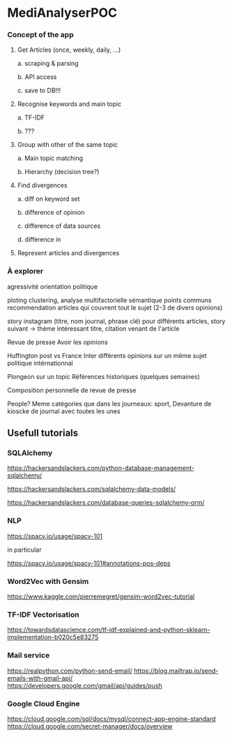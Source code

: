 # MediAnalyserPOC

### Concept of the app

1. Get Articles (once, weekly, daily, ...)

    a. scraping & parsing

    b. API access

    c. save to DB!!!

2. Recognise keywords and main topic

    a. TF-IDF

    b. ???

3. Group with other of the same topic

    a. Main topic matching

    b. Hierarchy (decision tree?)

4. Find divergences

    a. diff on keyword set

    b. difference of opinion

    c. difference of data sources

    d. difference in

5. Represent articles and divergences

### À explorer

agressivité
orientation politique

ploting
clustering, analyse multifactorielle sémantique points communs
recommendation articles qui couvrent tout le sujet (2-3 de divers opinions)

story instagram (titre, nom journal, phrase clé) pour différents articles, story suivant -> thème intéressant
titre, citation venant de l'article

Revue de presse
Avoir les opinions

Huffington post vs France Inter
différents opinions sur un même sujet politique intérnationnal

Plongeon sur un topic
Références historiques (quelques semaines)

Composition personnelle de revue de presse

People? Meme catégories que dans les journeaux: sport,
Devanture de kioscke de journal avec toutes les unes

## Usefull tutorials

### SQLAlchemy

https://hackersandslackers.com/python-database-management-sqlalchemy/

https://hackersandslackers.com/sqlalchemy-data-models/

https://hackersandslackers.com/database-queries-sqlalchemy-orm/

### NLP

https://spacy.io/usage/spacy-101

in particular

https://spacy.io/usage/spacy-101#annotations-pos-deps

### Word2Vec with Gensim

https://www.kaggle.com/pierremegret/gensim-word2vec-tutorial

### TF-IDF Vectorisation

https://towardsdatascience.com/tf-idf-explained-and-python-sklearn-implementation-b020c5e83275

### Mail service

https://realpython.com/python-send-email/
https://blog.mailtrap.io/send-emails-with-gmail-api/
https://developers.google.com/gmail/api/guides/push

### Google Cloud Engine

https://cloud.google.com/sql/docs/mysql/connect-app-engine-standard
https://cloud.google.com/secret-manager/docs/overview
